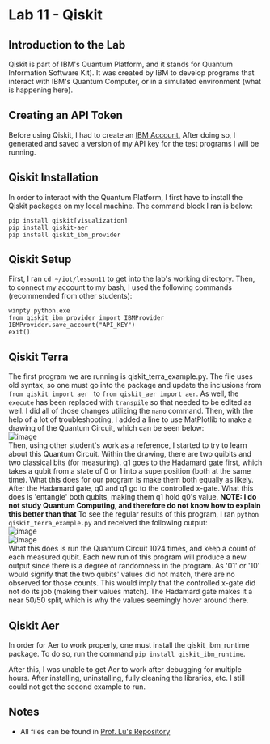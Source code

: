 # Lab 11 - Qiskit

## Introduction to the Lab
Qiskit is part of IBM's Quantum Platform, and it stands for Quantum Information Software Kit). It was created by IBM to develop programs that interact with IBM's Quantum Computer, or in a simulated environment (what is happening here).

## Creating an API Token
Before using Qiskit, I had to create an [IBM Account.](https://quantum.ibm.com/)  After doing so, I generated and saved a version of my API key for the test programs I will be running.

## Qiskit Installation
In order to interact with the Quantum Platform, I first have to install the Qiskit packages on my local machine. The command block I ran is below:
```
pip install qiskit[visualization]
pip install qiskit-aer
pip install qiskit_ibm_provider
```

## Qiskit Setup
First, I ran `cd ~/iot/lesson11` to get into the lab's working directory. Then, to connect my account to my bash, I used the following commands (recommended from other students):  
```
winpty python.exe
from qiskit_ibm_provider import IBMProvider
IBMProvider.save_account("API_KEY")
exit()
```

## Qiskit Terra
The first program we are running is qiskit_terra_example.py. The file uses old syntax, so one must go into the package and update the inclusions from `from qiskit import aer ` to `from qiskit_aer import aer`. As well, the `execute` has been replaced with `transpile` so that needed to be edited as well. I did all of those changes utilizing the `nano` command. Then, with the help of a lot of troubleshooting, I added a line to use MatPlotlib to make a drawing of the Quantum Circuit, which can be seen below:  
![image](https://github.com/user-attachments/assets/d0f8aabc-b634-47d5-ad82-f6455b30841d)  
Then, using other student's work as a reference, I started to try to learn about this Quantum Circuit. Within the drawing, there are two quibits and two classical bits (for measuring). q1 goes to the Hadamard gate first, which takes a qubit from a state of 0 or 1 into a superposition (both at the same time). What this does for our program is make them both equally as likely. After the Hadamard gate, q0 and q1 go to the controlled x-gate. What this does is 'entangle' both qubits, making them q1 hold q0's value. **NOTE: I do not study Quantum Computing, and therefore do not know how to explain this better than that**
To see the regular results of this program, I ran `python qiskit_terra_example.py` and received the following output:  
![image](https://github.com/user-attachments/assets/f1b30541-67c1-4ce0-a5b4-2b03a3b2082a)  
![image](https://github.com/user-attachments/assets/2536ab58-9361-49f1-9160-2baa05a0bf8d)  
What this does is run the Quantum Circuit 1024 times, and keep a count of each measured qubit. Each new run of this program will produce a new output since there is a degree of randomness in the program. As '01' or '10' would signify that the two qubits' values did not match, there are no observed for those counts. This would imply that the controlled x-gate did not do its job (making their values match). The Hadamard gate makes it a near 50/50 split, which is why the values seemingly hover around there.

## Qiskit Aer
In order for Aer to work properly, one must install the qiskit_ibm_runtime package. To do so, run the command `pip install qiskit_ibm_runtime`.  

After this, I was unable to get Aer to work after debugging for multiple hours. After installing, uninstalling, fully cleaning the libraries, etc. I still could not get the second example to run.

## Notes
* All files can be found in [Prof. Lu's Repository](https://github.com/kevinwlu/iot/tree/master/lesson11)
